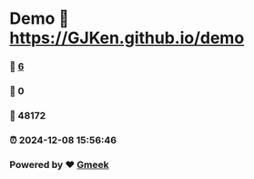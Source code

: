 # Demo :link: https://GJKen.github.io/demo 
### :page_facing_up: [6](https://GJKen.github.io/demo/tag.html) 
### :speech_balloon: 0 
### :hibiscus: 48172 
### :alarm_clock: 2024-12-08 15:56:46 
### Powered by :heart: [Gmeek](https://github.com/Meekdai/Gmeek)
